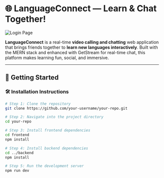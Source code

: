 # 🌐 LanguageConnect — Learn & Chat Together!

![Login Page](./images/login.png)

**LanguageConnect** is a real-time **video calling and chatting** web application that brings friends together to **learn new languages interactively**. Built with the MERN stack and enhanced with GetStream for real-time chat, this platform makes learning fun, social, and immersive.

---

## 🚀 Getting Started

### 🛠️ Installation Instructions

```bash
# Step 1: Clone the repository
git clone https://github.com/your-username/your-repo.git

# Step 2: Navigate into the project directory
cd your-repo

# Step 3: Install frontend dependencies
cd frontend
npm install

# Step 4: Install backend dependencies
cd ../backend
npm install

# Step 5: Run the development server
npm run dev
```
